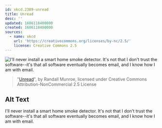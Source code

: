 ```yaml
---
id: xkcd.2389-unread
title: Unread
desc: ''
updated: 1606118400000
created: 1606118400000
sources:
  - name: xkcd
    url: 'https://creativecommons.org/licenses/by-nc/2.5/'
    license: Creative Commons 2.5
---
```

![I'll never install a smart home smoke detector. It's not that I don't trust the software--it's that all software eventually becomes email, and I know how I am with email.](https://imgs.xkcd.com/comics/unread.png)
> "[Unread](https://xkcd.com/2389/)", by Randall Munroe, licensed under Creative Commons Attribution-NonCommercial 2.5 License

## Alt Text
I'll never install a smart home smoke detector. It's not that I don't trust the software--it's that all software eventually becomes email, and I know how I am with email.
